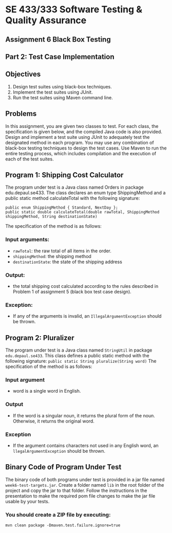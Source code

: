 # SE 433/333 Software Testing & Quality Assurance
## Assignment 6 Black Box Testing
## Part 2: Test Case Implementation
## Objectives
1. Design test suites using black-box techniques.
2. Implement the test suites using JUnit.
3. Run the test suites using Maven command line.
## Problems
In this assignment, you are given two classes to test. For each class, the
specification is given below, and the compiled Java code is also provided.
Design and implement a test suite using JUnit to adequately test the
designated method in each program. You may use any combination of
black-box testing techniques to design the test cases. Use Maven to run
the entire testing process, which includes compilation and the execution of
each of the test suites.
## Program 1: Shipping Cost Calculator
The program under test is a Java class named Orders in package
edu.depaul.se433. The class declares an enum type ShippingMethod and a
public static method calculateTotal with the following signature:
```
public enum ShippingMethod { Standard, NextDay };
public static double calculateTotal(double rawTotal, ShippingMethod shippingMethod, String destinationState)
```
The specification of the method is as follows:
### Input arguments:
* ```rawTotal```: the raw total of all items in the order.
* ```shippingMethod```: the shipping method
* ```destinationState```: the state of the shipping address
### Output:
* the total shipping cost calculated according to the rules described in Problem 1 of assignment 5 (black box test case design).
### Exception:
* If any of the arguments is invalid, an ```IllegalArgumentException``` should be thrown.
## Program 2: Pluralizer
The program under test is a Java class named ```StringUtil``` in package
```edu.depaul.se433```. This class defines a public static method with the following signature:
```public static String pluralize(String word)```
The specification of the method is as follows:
### Input argument
* word is a single word in English.
### Output
* If the word is a singular noun, it returns the plural form of the noun. Otherwise, it returns the original word.
### Exception
* If the argument contains characters not used in any English word, an ```llegalArgumentException``` should be thrown.
## Binary Code of Program Under Test
The binary code of both programs under test is provided in a jar file named ```week6-test-targets.jar```.
Create a folder named ```lib``` in the root folder of the project and copy the jar to that folder.
Follow the instructions in the presentation to make the required pom file changes to make the jar file usable by your tests.
### You should create a ZIP file by executing:
```mvn clean package -Dmaven.test.failure.ignore=true```
